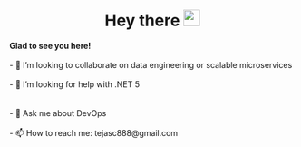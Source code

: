 <h1 align= "center"><b>Hey there <img src="https://github.com/TheDudeThatCode/TheDudeThatCode/blob/master/Assets/Hi.gif" width="29px"></b></h1>
<b>Glad to see you here!</b></br></br>
- 👯 I’m looking to collaborate on data engineering or scalable microservices</br></br>
- 🤔 I’m looking for help with .NET 5</br></br></br>
- 💬 Ask me about DevOps</br></br>
- 📫 How to reach me: tejasc888@gmail.com
<!--
**TejasCode/TejasCode** is a ✨ _special_ ✨ repository because its `README.md` (this file) appears on your GitHub profile.

Here are some ideas to get you started:

- 🔭 I’m currently working on ...
- 🌱 I’m currently learning ...
- 👯 I’m looking to collaborate on ...
- 🤔 I’m looking for help with ...
- 💬 Ask me about ...
- 📫 How to reach me: ...
- 😄 Pronouns: ...
- ⚡ Fun fact: ...
-->
